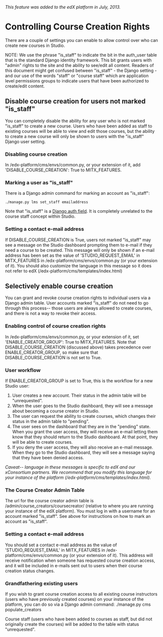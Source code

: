 _This feature was added to the edX platform in July, 2013._

# Controlling Course Creation Rights

There are a couple of settings you can enable to allow control over who can create new courses in Studio.

NOTE: We use the phrase "is_staff" to indicate the bit in the auth_user table that is the standard Django identity framework. This bit grants users with "admin" rights to the site and the ability to see/edit all content. Readers of this document might get confused between "is_staff" - the Django setting - and our use of the words "staff" or "course staff" which are application level permissions groups to indicate users that have been authorized to create/edit content.

## Disable course creation for users not marked "is_staff"
You can completely disable the ability for any user who is not marked "is_staff" to create a new course. Users who have been added as staff to existing courses will be able to view and edit those courses, but the ability to create a new course will only be shown to users with the "is_staff" Django user setting.

### Disabling course creation
In /edx-platform/cms/envs/common.py, or your extension of it, add 'DISABLE_COURSE_CREATION': True to MITX_FEATURES.

### Marking a user as "is_staff"
There is a Django admin command for marking an account as "is_staff": 
```
./manage.py lms set_staff emailaddress
```

Note that "is_staff" is a [Django auth field](https://docs.djangoproject.com/en/dev/ref/contrib/auth/). It is completely unrelated to the course staff concept within Studio.

### Setting a contact e-mail address
If DISABLE_COURSE_CREATION is True, users not marked "is_staff" may see a message on the Studio dashboard prompting them to e-mail if they need a course to be created. This message will only be shown if an e-mail address has been set as the value of 'STUDIO_REQUEST_EMAIL' in MITX_FEATURES in /edx-platform/cms/envs/common.py (or your extension of it). You should also customize the language in this message so it does not refer to edX (/edx-platform/cms/templates/index.html)

## Selectively enable course creation
You can grant and revoke course creation rights to individual users via a Django admin table. User accounts marked "is_staff" do not need to go through this process-- those users are always allowed to create courses, and there is not a way to revoke their access.

### Enabling control of course creation rights
In /edx-platform/cms/envs/common.py, or your extension of it, set 'ENABLE_CREATOR_GROUP': True to MITX_FEATURES. Note that DISABLE_COURSE_CREATION (discussed above) takes precedence over ENABLE_CREATOR_GROUP, so make sure that DISABLE_COURSE_CREATION is not set to True.

### User workflow
If ENABLE_CREATOR_GROUP is set to True, this is the workflow for a new Studio user:

1. User creates a new account. Their status in the admin table will be "unrequested".
1. When the user goes to the Studio dashboard, they will see a message about becoming a course creator in Studio.
1. The user can request the ability to create courses, which changes their status in the admin table to "pending".
1. The user sees on the dashboard that they are in the "pending" state. When you grant the user access, they will receive an e-mail letting them know that they should return to the Studio dashboard. At that point, they will be able to create courses.
1. If you deny the user access, they will also receive an e-mail message. When they go to the Studio dashboard, they will see a message saying that they have been denied access. 

_Caveat-- language in these messages is specific to edX and our xConsortium partners. We recommend that you modify this language for your instance of the platform (/edx-platform/cms/templates/index.html)._

### The Course Creator Admin Table
The url for the course creator admin table is /admin/course_creators/coursecreator/ (relative to where you are running your instance of the edX platform). You must log in with a username for an account marked "is_staff". See above for instructions on how to mark an account as "is_staff".

### Setting a contact e-mail address
You should set a contact e-mail address as the value of 'STUDIO_REQUEST_EMAIL' in MITX_FEATURES in /edx-platform/cms/envs/common.py (or your extension of it). This address will receive notification when someone has requested course creation access, and it will be included in e-mails sent out to users when their course creation status changes.

### Grandfathering existing users
If you wish to grant course creation access to all existing course instructors (users who have previously created courses) on your instance of the platform, you can do so via a Django admin command: ./manage.py cms populate_creators

Course staff (users who have been added to courses as staff, but did not originally create the courses) will be added to the table with status "unrequested".
